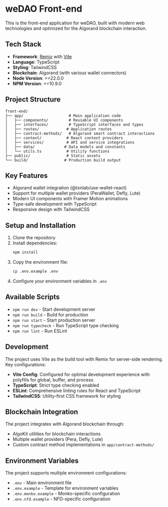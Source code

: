 # weDAO Front-end

This is the front-end application for weDAO, built with modern web technologies and optimized for the Algorand blockchain interaction.

## Tech Stack

- **Framework**: [Remix](https://remix.run/) with [Vite](https://vitejs.dev/)
- **Language**: TypeScript
- **Styling**: TailwindCSS
- **Blockchain**: Algorand (with various wallet connectors)
- **Node Version**: >=22.0.0
- **NPM Version**: >=10.9.0

## Project Structure

```
front-end/
├── app/                    # Main application code
│   ├── components/         # Reusable UI components
│   ├── interfaces/         # TypeScript interfaces and types
│   ├── routes/            # Application routes
│   ├── contract-methods/   # Algorand smart contract interactions
│   ├── context/           # React context providers
│   ├── services/          # API and service integrations
│   ├── data/             # Data models and constants
│   └── utils.ts           # Utility functions
├── public/                # Static assets
└── build/                # Production build output
```

## Key Features

- Algorand wallet integration (@txnlab/use-wallet-react)
- Support for multiple wallet providers (PeraWallet, Defly, Lute)
- Modern UI components with Framer Motion animations
- Type-safe development with TypeScript
- Responsive design with TailwindCSS

## Setup and Installation

1. Clone the repository
2. Install dependencies:
   ```bash
   npm install
   ```
3. Copy the environment file:
   ```bash
   cp .env.example .env
   ```
4. Configure your environment variables in `.env`

## Available Scripts

- `npm run dev` - Start development server
- `npm run build` - Build for production
- `npm run start` - Start production server
- `npm run typecheck` - Run TypeScript type checking
- `npm run lint` - Run ESLint

## Development

The project uses Vite as the build tool with Remix for server-side rendering. Key configurations:

- **Vite Config**: Configured for optimal development experience with polyfills for global, buffer, and process
- **TypeScript**: Strict type checking enabled
- **ESLint**: Comprehensive linting rules for React and TypeScript
- **TailwindCSS**: Utility-first CSS framework for styling

## Blockchain Integration

The project integrates with Algorand blockchain through:

- AlgoKit utilities for blockchain interactions
- Multiple wallet providers (Pera, Defly, Lute)
- Custom contract method implementations in `app/contract-methods/`

## Environment Variables

The project supports multiple environment configurations:
- `.env` - Main environment file
- `.env.example` - Template for environment variables
- `.env.monko.example` - Monko-specific configuration
- `.env.nfd.example` - NFD-specific configuration

